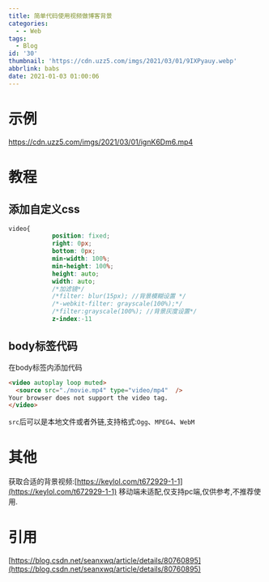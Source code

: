 ```yaml
---
title: 简单代码使用视频做博客背景
categories:
  - - Web
tags:
  - Blog
id: '30'
thumbnail: 'https://cdn.uzz5.com/imgs/2021/03/01/9IXPyauy.webp'
abbrlink: babs
date: 2021-01-03 01:00:06
---
```



# 示例

https://cdn.uzz5.com/imgs/2021/03/01/ignK6Dm6.mp4

# 教程

## 添加自定义css

```css
video{  
            position: fixed;  
            right: 0px;  
            bottom: 0px;  
            min-width: 100%;  
            min-height: 100%;  
            height: auto;  
            width: auto;  
            /*加滤镜*/
            /*filter: blur(15px); //背景模糊设置 */
            /*-webkit-filter: grayscale(100%);*/  
            /*filter:grayscale(100%); //背景灰度设置*/  
            z-index:-11
```

## body标签代码

在body标签内添加代码

```html
<video autoplay loop muted>
  <source src="./movie.mp4" type="video/mp4"  />
Your browser does not support the video tag.
</video>
```

`src`后可以是本地文件或者外链,支持格式:`Ogg`、`MPEG4`、`WebM`

# 其他

获取合适的背景视频:[https://keylol.com/t672929-1-1](https://keylol.com/t672929-1-1) 移动端未适配,仅支持pc端,仅供参考,不推荐使用.

# 引用

[https://blog.csdn.net/seanxwq/article/details/80760895](https://blog.csdn.net/seanxwq/article/details/80760895)